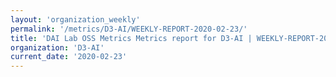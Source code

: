 ```yaml
---
layout: 'organization_weekly'
permalink: '/metrics/D3-AI/WEEKLY-REPORT-2020-02-23/'
title: 'DAI Lab OSS Metrics Metrics report for D3-AI | WEEKLY-REPORT-2020-02-23'
organization: 'D3-AI'
current_date: '2020-02-23'
---
```

